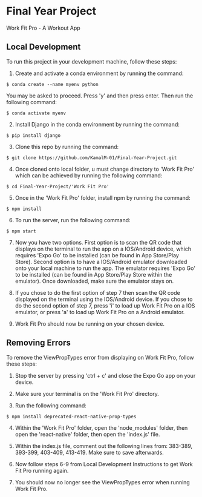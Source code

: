 # Final Year Project

Work Fit Pro - A Workout App

## Local Development

To run this project in your development machine, follow these steps:


1. Create and activate a conda environment by running the command: 

```console
$ conda create --name myenv python
```

You may be asked to proceed. Press 'y' and then press enter. Then run the following command: 

```console
$ conda activate myenv
```


2. Install Django in the conda environment by running the command: 

```console
$ pip install django
```


3. Clone this repo by running the command: 

```console
$ git clone https://github.com/KamalM-01/Final-Year-Project.git
```


4. Once cloned onto local folder, u must change directory to 'Work Fit Pro' which can be achieved by running the following command: 

```console
$ cd Final-Year-Project/'Work Fit Pro'
```


5. Once in the 'Work Fit Pro' folder, install npm by running the command: 

```console
$ npm install
```


6. To run the server, run the following command: 

```console
$ npm start
```


7. Now you have two options. First option is to scan the QR code that displays on the terminal to run the app on a IOS/Android device, which requires 'Expo Go' to be installed (can be found in App Store/Play Store). Second option is to have a IOS/Android emulator downloaded onto your local machine to run the app. The emulator requires 'Expo Go' to be installed (can be found in App Store/Play Store within the emulator). Once downloaded, make sure the emulator stays on. 


8. If you chose to do the first option of step 7 then scan the QR code displayed on the terminal using the IOS/Android device. If you chose to do the second option of step 7, press 'i' to load up Work Fit Pro on a IOS emulator, or press 'a' to load up Work Fit Pro on a Android emulator. 


9. Work Fit Pro should now be running on your chosen device. 


## Removing Errors

To remove the ViewPropTypes error from displaying on Work Fit Pro, follow these steps:


1. Stop the server by pressing 'ctrl + c' and close the Expo Go app on your device. 


2. Make sure your terminal is on the 'Work Fit Pro' directory. 


3. Run the following command:

```console
$ npm install deprecated-react-native-prop-types
```

4. Within the 'Work Fit Pro' folder, open the 'node_modules' folder, then open the 'react-native' folder, then open the 'index.js' file. 


5. Within the index.js file, comment out the following lines from: 383-389, 393-399, 403-409, 413-419. Make sure to save afterwards. 


6. Now follow steps 6-9 from Local Development Instructions to get Work Fit Pro running again. 


7. You should now no longer see the ViewPropTypes error when running Work Fit Pro.  


